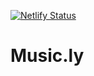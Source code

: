 [![Netlify Status](https://api.netlify.com/api/v1/badges/aa73a0ad-49e2-43b7-b0c9-e2ba518b6988/deploy-status)](https://app.netlify.com/sites/musixa/deploys)
# Music.ly
